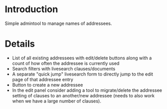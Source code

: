 # Introduction #

Simple admintool to manage names of addressees.

# Details #

  * List of all existing addressees with edit/delete buttons along with a count of how often the addressee is currently used
  * Search filters with livesearch clauses/documents
  * A separate "quick jump" livesearch form to directly jump to the edit page of that addressee entry
  * Button to create a new addressee
  * In the edit panel consider adding a tool to migrate/delete the addressee setting of clauses to an another/new addressee (needs to also work when we have a large number of clauses).